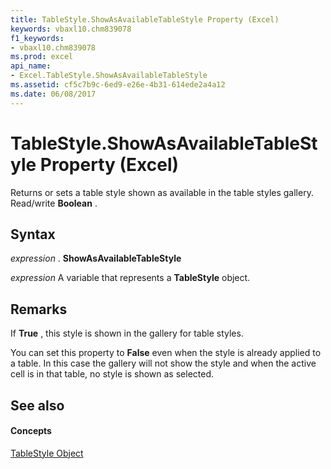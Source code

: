 ```yaml
---
title: TableStyle.ShowAsAvailableTableStyle Property (Excel)
keywords: vbaxl10.chm839078
f1_keywords:
- vbaxl10.chm839078
ms.prod: excel
api_name:
- Excel.TableStyle.ShowAsAvailableTableStyle
ms.assetid: cf5c7b9c-6ed9-e26e-4b31-614ede2a4a12
ms.date: 06/08/2017
---
```



# TableStyle.ShowAsAvailableTableStyle Property (Excel)

Returns or sets a table style shown as available in the table styles gallery. Read/write  **Boolean** .


## Syntax

 _expression_ . **ShowAsAvailableTableStyle**

 _expression_ A variable that represents a **TableStyle** object.


## Remarks

If  **True** , this style is shown in the gallery for table styles.

You can set this property to  **False** even when the style is already applied to a table. In this case the gallery will not show the style and when the active cell is in that table, no style is shown as selected.


## See also


#### Concepts


[TableStyle Object](Excel.TableStyle.md)

